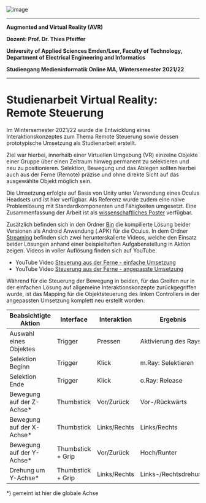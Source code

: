 ![image](https://user-images.githubusercontent.com/32162305/150810942-99672aac-99af-47ea-849b-ba263fae0c3f.png)

---

**Augmented and Virtual Reality (AVR)**

**Dozent: Prof. Dr. Thies Pfeiffer**

**University of Applied Sciences Emden/Leer, Faculty of Technology, Department of Electrical Engineering and Informatics**

**Studiengang Medieninformatik Online MA, Wintersemester 2021/22**

---

# Studienarbeit Virtual Reality: Remote Steuerung

Im Wintersemester 2021/22 wurde die Entwicklung eines Interaktionskonzeptes zum Thema Remote Steuerung sowie dessen prototypische Umsetzung als Studienarbeit erstellt.

Ziel war hierbei, innerhalb einer Virtuellen Umgebung (VR) einzelne Objekte einer Gruppe über einen Zeitraum hinweg permanent zu selektieren und neu zu positionieren. Selektion, Bewegung und das Ablegen sollten hierbei auch aus der Ferne (Remote) präzise und ohne direkte Sicht auf das ausgewählte Objekt möglich sein.

Die Umsetzung erfolgte auf Basis von Unity unter Verwendung eines Oculus Headsets und ist hier verfügbar. Als Referenz wurde zudem eine naive Problemlösung mit Standardkomponenten und Fähigkeiten umgesetzt. Eine Zusammenfassung der Arbeit ist als [wissenschaftliches Poster](https://github.com/ChristianKitte/InteraktionskonzeptUnity/blob/main/Doc/Semesterarbeit.pdf) verfügbar.

Zusätzlich befinden sich in den Ordner [Bin](https://github.com/ChristianKitte/InteraktionskonzeptUnity/tree/main/Bin) die kompilierte Lösung beider Versionen als Android Anwendung (.APK) für die Oculus. In dem Ordner [Streaming](https://github.com/ChristianKitte/InteraktionskonzeptUnity/tree/main/Streaming) befinden sich zwei herunterskalierte Videos, welche den Einsatz beider Lösungen anhand einer beispielhaften Aufgabenstellung in Aktion zeigen. Videos in voller Auflösung finden sich auf YouTube.

- YouTube Video [Steuerung aus der Ferne - einfache Umsetzung](https://youtu.be/TofhwbJO1fI)
- YouTube Video [Steuerung aus der Ferne - angepasste Umsetzung](https://youtu.be/Wzkt-cg_A-U)

Während für die Steuerung der Bewegung in beiden, für das Greifen nur in der einfachen Lösung auf allgemeine Interaktionskonzepte zurückgegriffen wurde, ist das Mapping für die Objektsteuerung des linken Controllers in der angepassten Umsetzung komplett neu erstellt worden:

| Beabsichtigte Aktion | Interface | Interaktion | Ergebnis |
| --- | --- | --- | --- |
| Auswahl eines Objektes | Trigger | Pressen | Aktivierung des Rays |
| Selektion Beginn | Trigger | Klick | m.Ray: Selektieren |
| Selektion Ende | Trigger | Klick | o.Ray: Release |
| Bewegung auf der Z-Achse* | Thumbstick | Vor/Zurück | Vor-/Rückwärts |
| Bewegung auf der X-Achse* | Thumbstick | Links/Rechts | Links/Rechts |
| Bewegung auf der Y-Achse* | Thumbstick + Grip | Vor/Zurück | Hoch/Runter |
| Drehung um Y-Achse* | Thumbstick + Grip | Links/Rechts | Links-/Rechtsdrehung |

*) gemeint ist hier die globale Achse

